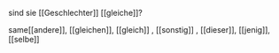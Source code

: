 sind sie [[Geschlechter]] [[gleiche]]?


same[[andere]], [[gleichen]], [[gleich]]
, [[sonstig]]
, [[dieser]], [[jenig]], [[selbe]]